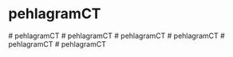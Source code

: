 # pehlagramCT
#   p e h l a g r a m C T  
 #   p e h l a g r a m C T  
 #   p e h l a g r a m C T  
 #   p e h l a g r a m C T  
 #   p e h l a g r a m C T  
 #   p e h l a g r a m C T  
 